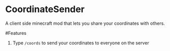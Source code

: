# CoordinateSender
A client side minecraft mod that lets you share your coordinates with others.

#Features
1. Type `/coords` to send your coordinates to everyone on the server
